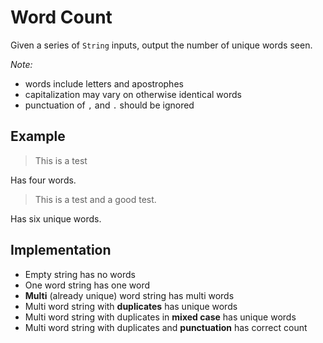 # Word Count

Given a series of `String` inputs, output the number of unique words seen.

_Note:_

- words include letters and apostrophes
- capitalization may vary on otherwise identical words
- punctuation of `,` and `.` should be ignored

## Example

> This is a test

Has four words.

> This is a test and a good test.

Has six unique words.

## Implementation

- Empty string has no words
- One word string has one word
- **Multi** (already unique) word string has multi words
- Multi word string with **duplicates** has unique words
- Multi word string with duplicates in **mixed case** has unique words
- Multi word string with duplicates and **punctuation** has correct count